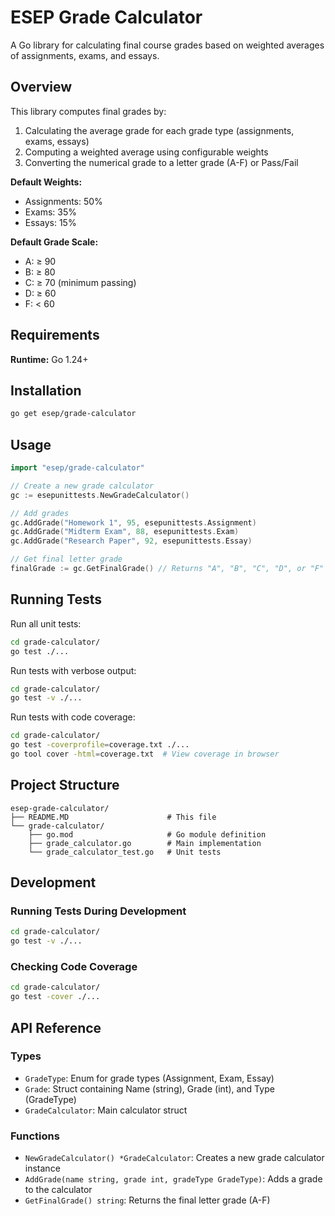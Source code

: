 # ESEP Grade Calculator

A Go library for calculating final course grades based on weighted averages of assignments, exams, and essays.

## Overview

This library computes final grades by:
1. Calculating the average grade for each grade type (assignments, exams, essays)
2. Computing a weighted average using configurable weights
3. Converting the numerical grade to a letter grade (A-F) or Pass/Fail

**Default Weights:**
- Assignments: 50%
- Exams: 35%
- Essays: 15%

**Default Grade Scale:**
- A: ≥ 90
- B: ≥ 80
- C: ≥ 70 (minimum passing)
- D: ≥ 60
- F: < 60

## Requirements

**Runtime:** Go 1.24+

## Installation

```bash
go get esep/grade-calculator
```

## Usage

```go
import "esep/grade-calculator"

// Create a new grade calculator
gc := esepunittests.NewGradeCalculator()

// Add grades
gc.AddGrade("Homework 1", 95, esepunittests.Assignment)
gc.AddGrade("Midterm Exam", 88, esepunittests.Exam)
gc.AddGrade("Research Paper", 92, esepunittests.Essay)

// Get final letter grade
finalGrade := gc.GetFinalGrade() // Returns "A", "B", "C", "D", or "F"
```

## Running Tests

Run all unit tests:
```bash
cd grade-calculator/
go test ./...
```

Run tests with verbose output:
```bash
cd grade-calculator/
go test -v ./...
```

Run tests with code coverage:
```bash
cd grade-calculator/
go test -coverprofile=coverage.txt ./...
go tool cover -html=coverage.txt  # View coverage in browser
```

## Project Structure

```
esep-grade-calculator/
├── README.MD                      # This file
└── grade-calculator/
    ├── go.mod                     # Go module definition
    ├── grade_calculator.go        # Main implementation
    └── grade_calculator_test.go   # Unit tests
```

## Development

### Running Tests During Development

```bash
cd grade-calculator/
go test -v ./...
```

### Checking Code Coverage

```bash
cd grade-calculator/
go test -cover ./...
```

## API Reference

### Types

- `GradeType`: Enum for grade types (Assignment, Exam, Essay)
- `Grade`: Struct containing Name (string), Grade (int), and Type (GradeType)
- `GradeCalculator`: Main calculator struct

### Functions

- `NewGradeCalculator() *GradeCalculator`: Creates a new grade calculator instance
- `AddGrade(name string, grade int, gradeType GradeType)`: Adds a grade to the calculator
- `GetFinalGrade() string`: Returns the final letter grade (A-F)
